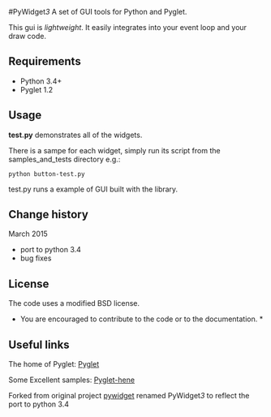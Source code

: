 
#PyWidget*3* 
A set of GUI tools for Python and Pyglet. 

This gui is *lightweight*.
It easily integrates into your event loop and your draw code.

## Requirements
- Python 3.4+
- Pyglet 1.2

## Usage

**test.py** demonstrates all of the widgets.

There is a sampe for each widget,
simply run its script from the samples_and_tests directory
e.g.:
```
python button-test.py
```
test.py runs a example of GUI built with the library.

## Change history
March 2015
- port to python 3.4
- bug fixes

## License

The code uses a modified BSD license.

* You are encouraged to contribute to the code or to the documentation. *

## Useful links
The home of Pyglet:
 [Pyglet](http://pyglet.org/)

Some Excellent samples:
 [Pyglet-hene](http://code.google.com/p/pyglet-hene/)

Forked from original project [pywidget](https://code.google.com/p/pywidget/)
renamed PyWidget*3* to reflect the port to python 3.4
